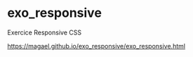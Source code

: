 # exo_responsive
Exercice Responsive CSS

https://magael.github.io/exo_responsive/exo_responsive.html
